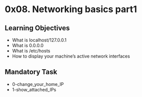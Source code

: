 # 0x08. Networking basics part1

## Learning Objectives
- What is localhost/127.0.0.1
- What is 0.0.0.0
- What is /etc/hosts
- How to display your machine’s active network interfaces

## Mandatory Task
- 0-change_your_home_IP
- 1-show_attached_IPs
